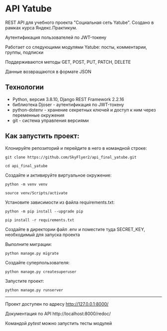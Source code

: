 # API Yatube

REST API для учебного проекта  "Социальная сеть Yatube". Создано в рамках курса Яндекс.Практикум.

Аутентификация пользователей по JWT-токену

Работает со следующими модулями Yatube: посты, комментарии, группы, подписки

Поддерживаются методы GET, POST, PUT, PATCH, DELETE

Данные возвращаются в формате JSON

## Технологии
* Python, версия 3.8.10, Django REST Framework 2.2.16
* библиотека Djoser - аутентификация по JWT-токену
* python-dotenv - хранение секретных ключей и доступ к ним через переменные окружения
* git - система управления версиями


## Как запустить проект:

Клонируйте репозиторий и перейдите в него в командной строке:

```
git clone https://github.com/SkyFlyer2/api_final_yatube.git
```

```
cd api_final_yatube
```

Cоздайте и активируйте виртуальное окружение:

```
python -m venv venv
```

```
source venv/Scripts/activate
```

Установите зависимости из файла requirements.txt:

```
python -m pip install --upgrade pip
```

```
pip install -r requirements.txt
```

Создайте в директории файл .env и поместите туда SECRET_KEY, необходимый для запуска проекта

Выполните миграции:

```
python manage.py migrate
```

Создайте суперпользователя:

```
python manage.py createsuperuser
```

Запустите проект:

```
python manage.py runserver
```
____________________________________

Проект доступен по адресу http://127.0.0.1:8000/

Документация по API http://localhost:8000/redoc/

Командой *pytest* можно запустить тесты модулей
```